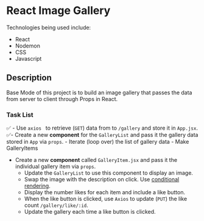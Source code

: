 # React Image Gallery

Technologies being used include: 
- React
- Nodemon
- CSS
- Javascript 

## Description

Base Mode of this project is to build an image gallery that passes the data from server to client through Props in React. 

### Task List
✅ - Use `axios ` to retrieve (`GET`) data from to `/gallery` and store it in `App.jsx`.
✅- Create a new **component** for the `GalleryList` and pass it the gallery data stored in `App` via `props`.
    - Iterate (loop over) the list of gallery data
    - Make GalleryItems
- Create a new **component** called `GalleryItem.jsx` and pass it the individual gallery item via `props`. 
    - Update the `GalleryList` to use this component to display an image.
    - Swap the image with the description on click. Use [conditional rendering](https://reactjs.org/docs/conditional-rendering.html).
    - Display the number likes for each item and include a like button.
    - When the like button is clicked, use `Axios` to update (`PUT`) the like count `/gallery/like/:id`.
    - Update the gallery each time a like button is clicked.
